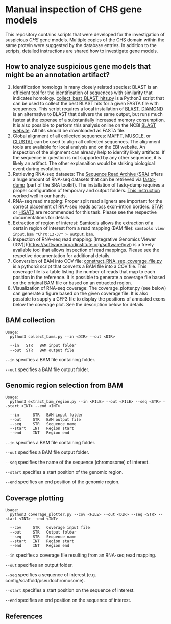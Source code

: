 # Manual inspection of CHS gene models

This repository contains scripts that were developed for the investigation of suspicious _CHS_ gene models. Multiple copies of the CHS domain within the same protein were suggested by the database entries. In addition to the scripts, detailed instructions are shared how to investigate gene models.


## How to analyze suspicious gene models that might be an annotation artifact?

1) Identification homologs in many closely related species: BLAST is an efficient tool for the identification of sequences with similarity that indicates homology. [collect_best_BLAST_hits.py](https://github.com/bpucker/ApiaceaeFNS1) is a Python3 script that can be used to collect the best BLAST hits for a given FASTA file with sequences. This script requires a local installation of [BLAST](https://blast.ncbi.nlm.nih.gov/Blast.cgi?CMD=Web&PAGE_TYPE=BlastDocs&DOC_TYPE=Download). [DIAMOND](https://github.com/bbuchfink/diamond) is an alternative to BLAST that delivers the same output, but runs much faster at the expense of a substantially increased memory consumption. It is also possible to perform this analysis online on the NCBI [BLAST website](https://blast.ncbi.nlm.nih.gov/Blast.cgi). All hits should be downloaded as FASTA file.
2) Global alignment of all collected sequences: [MAFFT](https://mafft.cbrc.jp/alignment/software/), [MUSCLE](https://www.drive5.com/muscle/), or [CLUSTAL](http://www.clustal.org/clustal2/) can be used to align all collected sequences. The alignment tools are available for local analysis and on the EBI website. An inspection of the alignment can already help to identify likely artifacts. If the sequence in question is not supported by any other sequence, it is likely an artifact. The other explanaition would be striking biological event during evolution.
3) Retrieving RNA-seq datasets: The [Sequence Read Archive (SRA)](https://www.ncbi.nlm.nih.gov/sra) offers a huge amount of RNA-seq datasets that can be retrieved via [fastq-dump](https://github.com/ncbi/sra-tools) (part of the SRA toolkit). The installation of fastq-dump requires a proper configuration of temporary and output folders. [This instruction](https://akiomiyao.github.io/ped/sratoolkit/index.html) worked well in our hands.
4) RNA-seq read mapping: Proper split read aligners are important for the correct placement of RNA-seq reads across exon-intron borders. [STAR](https://github.com/alexdobin/STAR) or [HISAT2](http://daehwankimlab.github.io/hisat2/) are recommended for this task. Please see the respective documentations for details.
5) Extraction of region of interest: [Samtools](http://www.htslib.org/) allows the extraction of a certain region of interest from a read mapping (BAM file): ``` samtools view input.bam "ChrX:13-37" > output.bam ```.
6) Inspection of RNA-seq read mapping: [Integrative Genomics Viewer (IGV)])(https://software.broadinstitute.org/software/igv/) is a freely available tool that allows inspection of read mappings. Please see the respetive documentation for additional details.
7) Conversion of BAM into COV file: [construct_RNA_seq_coverage_file.py](https://github.com/bpucker/ncss2018/blob/master/construct_RNA_seq_coverage_file.py) is a python3 script that converts a BAM file into a COV file. This coverage file is a table listing the number of reads that map to each position in the reference. It is possible to generate a coverage file based on the original BAM file or based on an extracted region.
8) Visualization of RNA-seq coverage: The coverage_plotter.py (see below) can generate a figure based on the given coverage file. It is also possible to supply a GFF3 file to display the positions of annoated exons below the coverage plot. See the description below for details.




## BAM collection

```
Usage:
  python3 collect_bams.py --in <DIR> --out <DIR>
  
  --in   STR   BAM input folder
  --out  STR   BAM output file
```

`--in` specifies a BAM file containing folder.

`--out` specifies a BAM file output folder.


## Genomic region selection from BAM

```
Usage:
  python3 extract_bam_region.py --in <FILE> --out <FILE> --seq <STR> --start <INT> --end <INT>
  
  --in      STR   BAM input folder
  --out     STR   BAM output file
  --seq     STR   Sequence name
  --start   INT   Region start
  --end     INT   Region end
```

`--in` specifies a BAM file containing folder.

`--out` specifies a BAM file output folder.

`--seq` specifies the name of the sequence (chromosome) of interest.

`--start` specifies a start position of the genomic region.

`--end` specifies an end position of the genomic region.


## Coverage plotting
```
Usage:
  python3 coverage_plotter.py --cov <FILE> --out <DIR> --seq <STR> --start <INT> --end <INT>
  
  --cov     STR   Coverage input file
  --out     STR   Output folder
  --seq     STR   Sequence name
  --start   INT   Region start
  --end     INT   Region end
```

`--in` specifies a coverage file resulting from an RNA-seq read mapping.

`--out` specifies an output folder.

`--seq` specifies a sequence of interest (e.g. contig/scaffold/pseudochromosome).

`--start` specifies a start position on the sequence of interest.

`--end` specifies an end position on the sequence of interest.





## References




